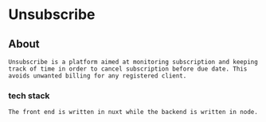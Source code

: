 # Unsubscribe

## About
```
Unsubscribe is a platform aimed at monitoring subscription and keeping track of time in order to cancel subscription before due date. This avoids unwanted billing for any registered client. 
```

### tech stack
```
The front end is written in nuxt while the backend is written in node.
```

